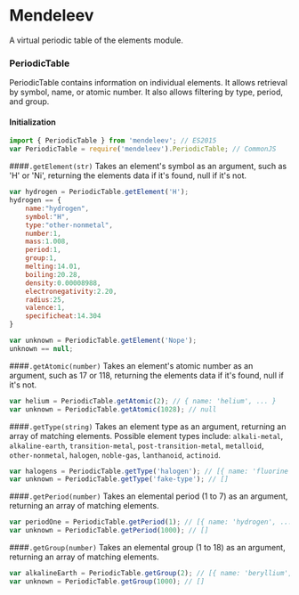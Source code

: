 # Mendeleev
A virtual periodic table of the elements module.

### PeriodicTable
PeriodicTable contains information on individual elements.
It allows retrieval by symbol, name, or atomic number.
It also allows filtering by type, period, and group.

#### Initialization
```js
import { PeriodicTable } from 'mendeleev'; // ES2015
var PeriodicTable = require('mendeleev').PeriodicTable; // CommonJS
```

####`.getElement(str)`
Takes an element's symbol as an argument, such as 'H' or 'Ni', returning the elements data if it's found, null if it's not.
```js
var hydrogen = PeriodicTable.getElement('H');
hydrogen == {  
    name:"hydrogen",
    symbol:"H",
    type:"other-nonmetal",
    number:1,
    mass:1.008,
    period:1,
    group:1,
    melting:14.01,
    boiling:20.28,
    density:0.00008988,
    electronegativity:2.20,
    radius:25,
    valence:1,
    specificheat:14.304
}

var unknown = PeriodicTable.getElement('Nope');
unknown == null;
```
####`.getAtomic(number)`
Takes an element's atomic number as an argument, such as 17 or 118, returning the elements data if it's found, null if it's not.
```js
var helium = PeriodicTable.getAtomic(2); // { name: 'helium', ... }
var unknown = PeriodicTable.getAtomic(1028); // null
```

####`.getType(string)`
Takes an element type as an argument, returning an array of matching elements.
Possible element types include: `alkali-metal`, `alkaline-earth`, `transition-metal`, `post-transition-metal`, `metalloid`, `other-nonmetal`, `halogen`, `noble-gas`, `lanthanoid`, `actinoid`. 
```js
var halogens = PeriodicTable.getType('halogen'); // [{ name: 'fluorine', ... }, { name: 'chlorine', ... }, ...]
var unknown = PeriodicTable.getType('fake-type'); // []
```

####`.getPeriod(number)`
Takes an elemental period (1 to 7) as an argument, returning an array of matching elements.
```js
var periodOne = PeriodicTable.getPeriod(1); // [{ name: 'hydrogen', ... }, { name: 'helium', ... }, ...]
var unknown = PeriodicTable.getPeriod(1000); // []
```

####`.getGroup(number)`
Takes an elemental group (1 to 18) as an argument, returning an array of matching elements.
```js
var alkalineEarth = PeriodicTable.getGroup(2); // [{ name: 'beryllium', ... }, { name: 'magnesium', ... }, ...]
var unknown = PeriodicTable.getGroup(1000); // []
```

